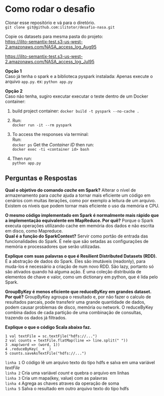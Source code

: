 # Como rodar o desafio

Clonar esse repositório e vá para o diretório. \
` git clone git@github.com:ilitotor/desafio-nasa.git `

Copie os datasets para mesma pasta do projeto:\
https://ilito-semantix-test.s3-us-west-2.amazonaws.com/NASA_access_log_Aug95

https://ilito-semantix-test.s3-us-west-2.amazonaws.com/NASA_access_log_Jul95

**Opção 1** \
Caso já tenha o spark e a biblioteca pyspark instalada:
Apenas execute o arquivo `app.py`.
ex: `python app.py`

**Opção 2** \
Caso não tenha, sugiro executar executar o teste dentro de um Docker container:
1. build project container:
`docker build -t pyspark --no-cache .`

2. Run:\
`docker run -it --rm pyspark`

3. To access the responses via terminal:\
Run:\
`docker ps`
Get the _Container ID_ then run:\
`docker exec -ti <container id> bash`

5. Then run:\
`python app.py`

## Perguntas e Respostas 
**Qual o objetivo do comando _cache_ em Spark?** 
Alterar o nível de armazenamento para _cache_ ajuda a tornar mais eficiente um código em cenários com muitas iterações, 
como por exemplo a leitura de um arquivo. Existem os níveis que podem tornar mais eficiente o uso da memória e CPU.

**O mesmo código implementado em Spark é normalmente mais rápido que a implementação equivalente em MapReduce.
Por quê?** 
Porque o Spark executa operações utilizando cache em memória dos dados e não escrita em disco, como Mapreduce.  
**Qual é a função do SparkContext?**
Servir como portão de entrada das funcionalidades do Spark. É nele que são setadas as configurações de memória e processadores que serão utilizadas.

**Explique com suas palavras o que é Resilient Distributed Datasets (RDD).**
É a abstração de dados do Spark. Eles são imutáveis (readonly), para muda-los é necessário a criação de num novo RDD.
São lazy, portanto só são ativados quando há alguma ação. É uma coleção distribuída de elementos de chave e valor, 
como um dictionary em python, que é lida pelo Spark.

**GroupByKey é menos eficiente que reduceByKey em grandes dataset. Por quê?**
GroupByKey agroupa o resultado e, por não fazer o calculo de resultados parcais, pode transferir uma grande quantidade de dados, podem causar problemas de disco, memória ou network.
O reduceByKey combina dados de cada partição de uma combinação de consultas, trazendo os dados já filtrados.

**Explique o que o código Scala abaixo faz.**
```
1 val textFile = sc.textFile("hdfs://...")
2 val counts = textFile.flatMap(line => line.split(" "))
3 .map(word => (word, 1))
4 .reduceByKey(_ + _)
5 counts.saveAsTextFile("hdfs://...")
```

`linha 1` O código lê um arquivo texto do tipo hdfs e salva em uma variável _textFile_ \
`linha 2` Cria uma variável _count_ e quebra o arquivo em linhas \
`linha 3` Cria um mapa(key, value) com as palavras \
`linha 4` Agrega as chaves atraves da operação de soma \
`linha 5` Salva o resultado em outro arquivo texto do tipo hdfs


